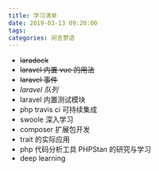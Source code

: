 ```yaml
---
title: 学习清单
date: 2019-03-13 09:20:00
tags: 
categories: 闲言赘语
---
```



* ~~laradock~~
* ~~laravel 内置 vue 的用法~~
* ~~laravel 事件~~
* _laravel 队列_
* laravel 内置测试模块
* php travis ci 可持续集成
* swoole 深入学习
* composer 扩展包开发
* trait 的实际应用
* php 代码分析工具 PHPStan 的研究与学习
* deep learning